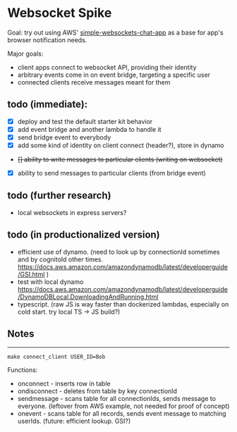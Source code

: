# Websocket Spike

Goal: try out using AWS' [simple-websockets-chat-app](https://github.com/aws-samples/simple-websockets-chat-app) as a base for app's browser notification needs.

Major goals:

- client apps connect to websocket API, providing their identity
- arbitrary events come in on event bridge, targeting a specific user
- connected clients receive messages meant for them

## todo (immediate):

- [x] deploy and test the default starter kit behavior
- [x] add event bridge and another lambda to handle it
- [x] send bridge event to everybody
- [x] add some kind of identity on client connect (header?), store in dynamo
- ~~[] ability to write messages to particular clients (writing on websocket)~~
- [x] ability to send messages to particular clients (from bridge event)

## todo (further research)

- local websockets in express servers?

## todo (in productionalized version)

- efficient use of dynamo. (need to look up by connectionId sometimes and by cognitoId other times. https://docs.aws.amazon.com/amazondynamodb/latest/developerguide/GSI.html )
- test with local dynamo https://docs.aws.amazon.com/amazondynamodb/latest/developerguide/DynamoDBLocal.DownloadingAndRunning.html
- typescript. (raw JS is way faster than dockerized lambdas, especially on cold start. try local TS -> JS build?)

## Notes

---

```
make connect_client USER_ID=Bob
```

Functions:

- onconnect - inserts row in table
- ondisconnect - deletes from table by key connectionId
- sendmessage - scans table for all connectionIds, sends message to everyone. (leftover from AWS example, not needed for proof of concept)
- onevent - scans table for all records, sends event message to matching userIds. (future: efficient lookup. GSI?)
